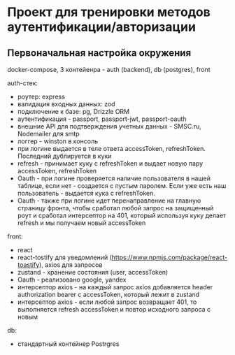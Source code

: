 # Проект для тренировки методов аутентификации/авторизации

## Первоначальная настройка окружения
docker-compose, 3 контейенра - auth (backend), db (postgres), front

auth-стек:
- роутер: express
- валидация входных данных: zod
- подключение к базе: pg, Drizzle ORM
- аутентификация - passport, passport-jwt, passport-oauth
- внешние API для подтверждения учетных данных - SMSC.ru, Nodemailer для smtp
- логгер - winston в консоль
- при логине выдается в теле ответа accessToken, refreshToken. Последний дублируется в куки 
- refresh - принимает куку с refreshToken и выдает новую пару accessToken, refreshToken
- Oauth - при логине проверяется наличие пользователя в нашей таблице, если нет - создается с пуcтым паролем. Если уже есть наш пользователь - выдается кука с refreshToken.  
- Oauth - также при логине идет перенаправление на главную страницу фронта, чтобы сработал любой запрос на защищенный роут и сработал интерсептор на 401, который используя куку делает refresh и мы получаем новый accessToken

front:
- react
- react-tostify для уведомлений (https://www.npmjs.com/package/react-toastify), axios для запросов
- zustand - хранение состояния (user, accessToken) 
- Oauth - реализовано google, yandex
- интерсептор axios - на каждый запрос axios добавляется header authorization bearer с accessToken, который лежит в zustand
- интерсептор axios - если любой запрос возвращает 401, то выполняется refresh accessToken и повтор исходного запроса с новым

db:
- стандартный контейнер Postrgres


